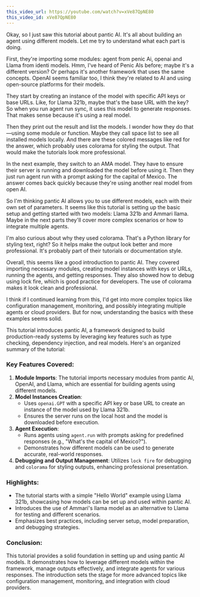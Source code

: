 ```yaml
---
this_video_url: https://youtube.com/watch?v=xVe87QpNE80
this_video_id: xVe87QpNE80
---
```

<think>
Okay, so I just saw this tutorial about pantic AI. It's all about building an agent using different models. Let me try to understand what each part is doing.

First, they're importing some modules: agent from penic Ai, openai and Llama from identi models. Hmm, I've heard of Penic AIs before; maybe it's a different version? Or perhaps it's another framework that uses the same concepts. OpenAI seems familiar too, I think they're related to AI and using open-source platforms for their models.

They start by creating an instance of the model with specific API keys or base URLs. Like, for Llama 321b, maybe that's the base URL with the key? So when you run agent run sync, it uses this model to generate responses. That makes sense because it's using a real model.

Then they print out the result and list the models. I wonder how they do that—using some module or function. Maybe they call space list to see all installed models locally. And there are these colored messages like red for the answer, which probably uses colorama for styling the output. That would make the tutorials look more professional.

In the next example, they switch to an AMA model. They have to ensure their server is running and downloaded the model before using it. Then they just run agent run with a prompt asking for the capital of Mexico. The answer comes back quickly because they're using another real model from open AI.

So I'm thinking pantic AI allows you to use different models, each with their own set of parameters. It seems like this tutorial is setting up the basic setup and getting started with two models: Llama 321b and Ammari llama. Maybe in the next parts they'll cover more complex scenarios or how to integrate multiple agents.

I'm also curious about why they used colorama. That's a Python library for styling text, right? So it helps make the output look better and more professional. It's probably part of their tutorials or documentation style.

Overall, this seems like a good introduction to pantic AI. They covered importing necessary modules, creating model instances with keys or URLs, running the agents, and getting responses. They also showed how to debug using lock fire, which is good practice for developers. The use of colorama makes it look clean and professional.

I think if I continued learning from this, I'd get into more complex topics like configuration management, monitoring, and possibly integrating multiple agents or cloud providers. But for now, understanding the basics with these examples seems solid.
</think>

This tutorial introduces pantic AI, a framework designed to build production-ready systems by leveraging key features such as type checking, dependency injection, and real models. Here's an organized summary of the tutorial:

### Key Features Covered:
1. **Module Imports**: The tutorial imports necessary modules from pantic AI, OpenAI, and Llama, which are essential for building agents using different models.
2. **Model Instances Creation**:
   - Uses `openai.GPT` with a specific API key or base URL to create an instance of the model used by Llama 321b.
   - Ensures the server runs on the local host and the model is downloaded before execution.
3. **Agent Execution**:
   - Runs agents using `agent.run` with prompts asking for predefined responses (e.g., "What's the capital of Mexico?").
   - Demonstrates how different models can be used to generate accurate, real-world responses.
4. **Debugging and Output Management**: Utilizes `lock fire` for debugging and `colorama` for styling outputs, enhancing professional presentation.

### Highlights:
- The tutorial starts with a simple "Hello World" example using Llama 321b, showcasing how models can be set up and used within pantic AI.
- Introduces the use of Ammari's llama model as an alternative to Llama for testing and different scenarios.
- Emphasizes best practices, including server setup, model preparation, and debugging strategies.

### Conclusion:
This tutorial provides a solid foundation in setting up and using pantic AI models. It demonstrates how to leverage different models within the framework, manage outputs effectively, and integrate agents for various responses. The introduction sets the stage for more advanced topics like configuration management, monitoring, and integration with cloud providers.
